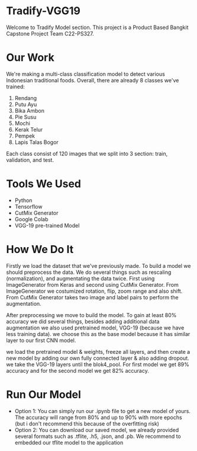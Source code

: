# Tradify-VGG19

Welcome to Tradify Model section. This project is a Product Based Bangkit Capstone Project Team C22-PS327.

# Our Work

We're making a multi-class classification model to detect various Indonesian traditional foods.
Overall, there are already 8 classes we've trained:
1. Rendang
2. Putu Ayu
3. Bika Ambon
4. Pie Susu
5. Mochi
6. Kerak Telur
7. Pempek
8. Lapis Talas Bogor

Each class consist of 120 images that we split into 3 section: train, validation, and test.

# Tools We Used

- Python
- Tensorflow
- CutMix Generator
- Google Colab
- VGG-19 pre-trained Model

# How We Do It

Firstly we load the dataset that we've previously made. To build a model we should preprocess the data. We do several things such as rescaling (normalization), and augmentating the data twice. First using ImageGenerator from Keras and second using CutMix Generator. From ImageGenerator we costumized rotation, flip, zoom range and also shift. From CutMix Generator takes two image and label pairs to perform the augmentation.

After preprocessing we move to build the model.
To gain at least 80% accuracy we did several things, besides adding additional data augmentation we also used pretrained model, VGG-19 (because we have less training data). we choose this as the base model because it has similar layer to our first CNN model. 

we load the pretrained model & weights, freeze all layers, and then create a new model by adding our own fully connected layer & also adding dropout. we take the VGG-19 layers until the blok4_pool. For first model we get 89% accuracy and for the second model we get 82% accuracy.


# Run Our Model

- Option 1: You can simply run our .ipynb file to get a new model of yours. The accuracy will range from 80% and up to 90% with more epochs (but i don't recommend this because of the overfitting risk)
- Option 2: You can download our saved model, we already provided several formats such as .tflite, .h5, .json, and .pb. We recommend to embedded our tflite model to the application
